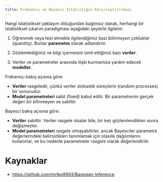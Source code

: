 ```yaml
---
title: Frekanscı ve Bayesci İstatistiğin Karşılaştırılması
---
```


Hangi istatistiksel yaklaşım olduğundan bağımsız olarak, herhangi bir istatistiksel çıkarım paradigması aşağıdaki şeylerle ilgilenir:

1. Öğrenmek veya test etmekle ilgilendiğimiz bazı _bilinmeyen çokluklar_ (quantity). Bunlar **parametre** olarak adlandırılır.

2. Gözlemlediğimiz ve bilgi içermesini ümit ettiğimiz bazı **veriler**.

3. Veriler ve parametreler arasında ilişki kurmamıza yardım edecek **modeller**.

Frekansçı bakış açısına göre:

* **Veriler** rasgeledir, çünkü veriler stokastik süreçlerin (random processes) bir sonucudur.
* **Model parametreleri** sabit (fixed) kabul edilir. Bir parametrenin gerçek değeri bir bilinmeyen ve sabittir.

Bayesci bakış açısına göre:

* **Veriler** sabittir. Veriler rasgele olsalar bile, bir kez gözlemlendikten sonra değişmezler.
* **Model parametreleri** rasgele olmayabilirler, ancak Bayesciler parametre değerlerindeki belirsizlikleri tanımlamak için olasılık dağılımlarını kullanırlar, ve bu nedenle parametreler rasgele olarak değerlendirilir.

# Kaynaklar

* https://github.com/mrtkp9993/Bayesian-Inference.